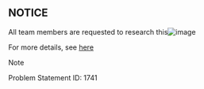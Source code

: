 ## NOTICE

All team members are requested to research this![image](https://github.com/user-attachments/assets/d4108e95-91b4-4d85-8322-68f718fa6091)

For more details, see [here](https://sih.gov.in/sih2024PS)
> [!NOTE]
> Problem Statement ID: 1741
